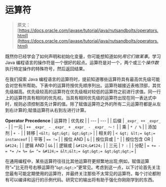 # 运算符

> 原文： [https://docs.oracle.com/javase/tutorial/java/nutsandbolts/operators.html](https://docs.oracle.com/javase/tutorial/java/nutsandbolts/operators.html)

既然你已经学会了如何声明和初始化变量，你可能想知道如何*用它们做某事*。学习 Java 编程语言的操作符是一个很好的起点。运算符是对一个，两个或三个*操作数*执行特定操作的特殊符号，然后返回结果。

在我们探索 Java 编程语言的运算符时，提前知道哪些运算符具有最高优先级可能会对您有所帮助。下表中的运算符按优先顺序列出。运算符越接近表格顶部，其优先级越高。优先级较高的运算符在优先级相对较低的运算符之前进行求值。同一行上的运算符具有相同的优先权。当具有相同优先级的运算符出现在同一表达式中时，规则必须控制首先计算的值。除了赋值运算符之外的所有二元运算符都是从左到右计算的;赋值运算符从右到左进行计算。

**Operator Precedence**
| 运算符 | 优先权 |
| --- | --- |
| 后缀 | `_expr_ ++ _expr_ -` |
| 一元 | `++ _expr_ - _expr_ + _expr_ - _expr_ 〜！` |
| 乘 | `* / %` |
| 添加剂 | `+ -` |
| 转移 | `<&lt; &gt;&gt; &gt;&gt;>` |
| 相关的 | `< &gt; &lt;= &gt;= instanceof` |
| 平等 | `== !=` |
| 按位 AND | `&` |
| 按位异或 | `^` |
| 按位包含 OR | `&#124;` |
| 逻辑 AND | `&&` |
| 逻辑或 | `&#124;&#124;` |
| 三元 | `? :` |
| 分配 | `= += -= *= /= %= &= ^= &#124;= &lt;&lt;= &gt;&gt;= &gt;&gt;&gt;=` |

在通用编程中，某些运算符往往比其他运算符更频繁地出现;例如，赋值运算符“`=`”比无符号右移运算符“`&gt;&gt;>`”更常见。考虑到这一点，以下讨论首先关注您最有可能定期使用的运算符，并最终关注那些不太常见的运算符。每个讨论都附有可以编译和运行的示例代码。研究它的输出将有助于强化你刚刚学到的东西。